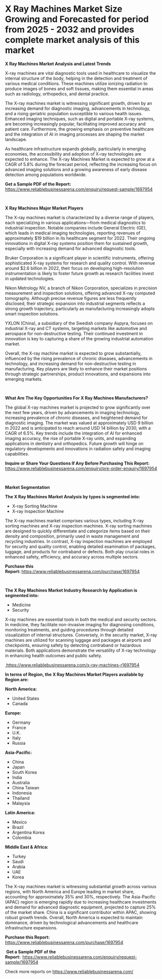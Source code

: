 <p><h1>X Ray Machines Market Size Growing and Forecasted for period from 2025 - 2032 and provides complete market analysis of this market</h1></p><p><strong>X Ray Machines Market Analysis and Latest Trends</strong></p>
<p><p>X-ray machines are vital diagnostic tools used in healthcare to visualize the internal structure of the body, helping in the detection and treatment of various medical conditions. These machines utilize ionizing radiation to produce images of bones and soft tissues, making them essential in areas such as radiology, orthopedics, and dental practice. </p><p>The X-ray machines market is witnessing significant growth, driven by an increasing demand for diagnostic imaging, advancements in technology, and a rising geriatric population susceptible to various health issues. Enhanced imaging techniques, such as digital and portable X-ray systems, are becoming increasingly popular, facilitating improved accuracy and patient care. Furthermore, the growing emphasis on preventive healthcare and the integration of AI in imaging processes are shaping the market landscape. </p><p>As healthcare infrastructure expands globally, particularly in emerging economies, the accessibility and adoption of X-ray technologies are expected to enhance. The X-ray Machines Market is expected to grow at a CAGR of 5.8% during the forecast period, reflecting the increasing focus on advanced imaging solutions and a growing awareness of early disease detection among populations worldwide.</p></p>
<p><strong>Get a Sample PDF of the Report:&nbsp;</strong> <a href="https://www.reliablebusinessarena.com/enquiry/request-sample/1697954?utm_campaign=3526&utm_medium=2&utm_source=Github&utm_content=ia&utm_term=24032025&utm_id=x-ray-machines">https://www.reliablebusinessarena.com/enquiry/request-sample/1697954</a></p>
<p>&nbsp;</p>
<p><strong>X Ray Machines Major Market Players</strong></p>
<p><p>The X-ray machines market is characterized by a diverse range of players, each specializing in various applications—from medical diagnostics to industrial inspection. Notable companies include General Electric (GE), which leads in medical imaging technologies, reporting revenues of approximately $19 billion in its healthcare segment for 2022. Their ongoing innovations in digital X-ray systems position them for sustained growth, especially with increasing demand for advanced diagnostic tools.</p><p>Bruker Corporation is a significant player in scientific instruments, offering sophisticated X-ray systems for research and quality control. With revenue around $2.6 billion in 2022, their focus on developing high-resolution instrumentation is likely to foster future growth as research facilities invest in updated technologies.</p><p>Nikon Metrology NV, a branch of Nikon Corporation, specializes in precision measurement and inspection solutions, offering advanced X-ray computed tomography. Although precise revenue figures are less frequently disclosed, their strategic expansion into industrial segments reflects a strong growth trajectory, particularly as manufacturing increasingly adopts smart inspection solutions.</p><p>YXLON (China), a subsidiary of the Swedish company Aspyra, focuses on industrial X-ray and CT systems, targeting markets like automotive and aerospace for non-destructive testing. Their continued investment in innovation is key to capturing a share of the growing industrial automation market.</p><p>Overall, the X-ray machine market is expected to grow substantially, influenced by the rising prevalence of chronic diseases, advancements in technology, and increasing demand for non-destructive testing in manufacturing. Key players are likely to enhance their market positions through strategic partnerships, product innovations, and expansions into emerging markets.</p></p>
<p>&nbsp;</p>
<p><strong>What Are The Key Opportunities For X Ray Machines Manufacturers?</strong></p>
<p><p>The global X-ray machines market is projected to grow significantly over the next few years, driven by advancements in imaging technology, increasing prevalence of chronic diseases, and heightened demand for diagnostic imaging. The market was valued at approximately USD 9 billion in 2022 and is anticipated to reach around USD 14 billion by 2030, with a CAGR of 6.5%. Key trends include the integration of AI for enhanced imaging accuracy, the rise of portable X-ray units, and expanding applications in dentistry and orthopedics. Future growth will hinge on regulatory developments and innovations in radiation safety and imaging capabilities.</p></p>
<p><strong>Inquire or Share Your Questions If Any Before Purchasing This Report:</strong> <a href="https://www.reliablebusinessarena.com/enquiry/pre-order-enquiry/1697954?utm_campaign=3526&utm_medium=2&utm_source=Github&utm_content=ia&utm_term=24032025&utm_id=x-ray-machines">https://www.reliablebusinessarena.com/enquiry/pre-order-enquiry/1697954</a></p>
<p>&nbsp;</p>
<p><strong>Market Segmentation</strong></p>
<p><strong>The X Ray Machines Market Analysis by types is segmented into:</strong></p>
<p><ul><li>X-ray Sorting Machine</li><li>X-ray Inspection Machine</li></ul></p>
<p><p>The X-ray machines market comprises various types, including X-ray sorting machines and X-ray inspection machines. X-ray sorting machines are designed to quickly differentiate and categorize items based on their density and composition, primarily used in waste management and recycling industries. In contrast, X-ray inspection machines are employed for security and quality control, enabling detailed examination of packages, luggage, and products for contraband or defects. Both play crucial roles in enhanced safety, efficiency, and accuracy across multiple sectors.</p></p>
<p><strong>Purchase this Report:&nbsp;</strong><a href="https://www.reliablebusinessarena.com/purchase/1697954?utm_campaign=3526&utm_medium=2&utm_source=Github&utm_content=ia&utm_term=24032025&utm_id=x-ray-machines">https://www.reliablebusinessarena.com/purchase/1697954</a></p>
<p>&nbsp;</p>
<p><strong>The X Ray Machines Market Industry Research by Application is segmented into:</strong></p>
<p><ul><li>Medicine</li><li>Security</li></ul></p>
<p><p>X-ray machines are essential tools in both the medical and security sectors. In medicine, they facilitate non-invasive imaging for diagnosing conditions, monitoring treatments, and guiding procedures through detailed visualization of internal structures. Conversely, in the security market, X-ray machines are utilized for scanning luggage and packages at airports and checkpoints, ensuring safety by detecting contraband or hazardous materials. Both applications demonstrate the versatility of X-ray technology in enhancing health outcomes and public safety.</p></p>
<p><a href="https://www.reliablebusinessarena.com/x-ray-machines-r1697954?utm_campaign=3526&utm_medium=2&utm_source=Github&utm_content=ia&utm_term=24032025&utm_id=x-ray-machines">&nbsp;https://www.reliablebusinessarena.com/x-ray-machines-r1697954</a></p>
<p><strong>In terms of Region, the X Ray Machines Market Players available by Region are:</strong></p>
<p>
    <p> <strong> North America: </strong>
        <ul>
            <li>United States</li>
            <li>Canada</li>
        </ul>
        </p> 
    <p> <strong> Europe: </strong>
        <ul>
            <li>Germany</li>
            <li>France</li>
            <li>U.K.</li>
            <li>Italy</li>
            <li>Russia</li>
        </ul>
        </p> 
    <p> <strong> Asia-Pacific: </strong>
        <ul>
            <li>China</li>
            <li>Japan</li>
            <li>South Korea</li>
            <li>India</li>
            <li>Australia</li>
            <li>China Taiwan</li>
            <li>Indonesia</li>
            <li>Thailand</li>
            <li>Malaysia</li>
        </ul>
        </p> 
    <p> <strong> Latin America: </strong>
        <ul>
            <li>Mexico</li>
            <li>Brazil</li>
            <li>Argentina Korea</li>
            <li>Colombia</li>
        </ul>
        </p> 
    <p> <strong> Middle East & Africa: </strong>
        <ul>
            <li>Turkey</li>
            <li>Saudi</li>
            <li>Arabia</li>
            <li>UAE</li>
            <li>Korea</li>
        </ul>
    </p>
    </p>
<p><p>The X-ray machines market is witnessing substantial growth across various regions, with North America and Europe leading in market share, accounting for approximately 35% and 30%, respectively. The Asia-Pacific (APAC) region is emerging rapidly due to increasing healthcare investments and demand for advanced diagnostic equipment, projected to capture 25% of the market share. China is a significant contributor within APAC, showing robust growth trends. Overall, North America is expected to maintain dominance, driven by technological advancements and healthcare infrastructure expansions.</p></p>
<p><strong>Purchase this Report: </strong><a href="https://www.reliablebusinessarena.com/purchase/1697954?utm_campaign=3526&utm_medium=2&utm_source=Github&utm_content=ia&utm_term=24032025&utm_id=x-ray-machines">https://www.reliablebusinessarena.com/purchase/1697954</a></p>
<p>&nbsp;<strong>Get a Sample PDF of the Report:&nbsp;&nbsp;</strong><a href="https://www.reliablebusinessarena.com/enquiry/request-sample/1697954?utm_campaign=3526&utm_medium=2&utm_source=Github&utm_content=ia&utm_term=24032025&utm_id=x-ray-machines">https://www.reliablebusinessarena.com/enquiry/request-sample/1697954</a></p>
<p><strong></strong></p>
<p>Check more reports on <a href="https://www.reliablebusinessarena.com/?utm_campaign=3526&utm_medium=2&utm_source=Github&utm_content=ia&utm_term=24032025&utm_id=x-ray-machines">https://www.reliablebusinessarena.com/</a></p>